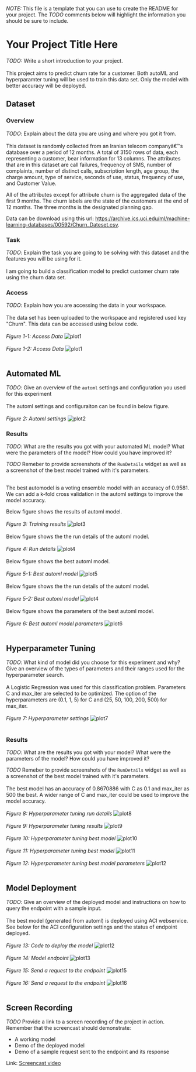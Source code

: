 *NOTE:* This file is a template that you can use to create the README for your project. The *TODO* comments below will highlight the information you should be sure to include.

# Your Project Title Here

*TODO:* Write a short introduction to your project.<br/><br/>
This project aims to predict churn rate for a customer. Both autoML and hyperparamter tuning will be used
to train this data set. Only the model with better accuracy will be deployed. 

## Dataset

### Overview
*TODO*: Explain about the data you are using and where you got it from.<br/><br/>
This dataset is randomly collected from an Iranian telecom companyâ€™s database over a period of 12 months. A total of 3150 rows of data, each representing a customer, bear information for 13 columns. The attributes that are in this dataset
are call failures, frequency of SMS, number of complaints, number of distinct calls, subscription length, age group, the charge amount, type of service, seconds of use, status, frequency of use, and Customer Value.

All of the attributes except for attribute churn is the aggregated data of the first 9 months. The churn labels are the state of the customers at the end of 12 months. The three months is the designated planning gap.

Data can be download using this url: https://archive.ics.uci.edu/ml/machine-learning-databases/00592/Churn_Dateset.csv.

### Task
*TODO*: Explain the task you are going to be solving with this dataset and the features you will be using for it.<br/><br/>
I am going to build a classification model to predict customer churn rate using the churn data set.

### Access
*TODO*: Explain how you are accessing the data in your workspace.<br/><br/>
The data set has been uploaded to the workspace and registered used key "Churn". 
This data can be accessed using below code.<br/><br/>
*Figure 1-1: Access Data*
![plot1](./images/0-1.PNG)
<br/><br/>
*Figure 1-2: Access Data*
![plot1](./images/0-2.PNG)
<br/><br/>

## Automated ML
*TODO*: Give an overview of the `automl` settings and configuration you used for this experiment<br/><br/>
The automl settings and configuraiton can be found in below figure.  <br/><br/>
*Figure 2: Automl settings*
![plot2](./images/2-1.PNG)


### Results
*TODO*: What are the results you got with your automated ML model? What were the parameters of the model? How could you have improved it?

*TODO* Remeber to provide screenshots of the `RunDetails` widget as well as a screenshot of the best model trained with it's parameters.<br/><br/>

The best automodel is a voting ensemble model with an accuracy of 0.9581. 
We can add a k-fold cross validation in the automl settings to improve the model accuracy.

Below figure shows the results of automl model.  <br/><br/>
*Figure 3: Training results*
![plot3](./images/2-2.PNG)
<br/><br/>
Below figure shows the the run details of the automl model.  <br/><br/>
*Figure 4: Run details*
![plot4](./images/2-3.PNG)
<br/><br/>
Below figure shows the best automl model.  <br/><br/>
*Figure 5-1: Best automl model*
![plot5](./images/2-4.PNG)
<br/><br/>
Below figure shows the the run details of the automl model.  <br/><br/>
*Figure 5-2: Best automl model*
![plot4](./images/2-5.PNG)
<br/><br/>
Below figure shows the parameters of the best automl model.  <br/><br/>
*Figure 6: Best automl model parameters*
![plot6](./images/2-6.PNG)
<br/><br/>

## Hyperparameter Tuning
*TODO*: What kind of model did you choose for this experiment and why? Give an overview of the types of parameters and their ranges used for the hyperparameter search.<br/><br/>
A Logistic Regression was used for this classification problem. 
Parameters C and max_iter are selected to be optimized. 
The option of the hyperparameters are (0.1, 1, 5) for C and (25, 50, 100, 200, 500) for max_iter. 
<br/><br/>
*Figure 7: Hyperparameter settings*
![plot7](./images/1-1.PNG)
<br/><br/>

### Results
*TODO*: What are the results you got with your model? What were the parameters of the model? How could you have improved it?

*TODO* Remeber to provide screenshots of the `RunDetails` widget as well as a screenshot of the best model trained with it's parameters.<br/><br/>
The best model has an accuracy of 0.8670886 with C as 0.1 and max_iter as 500 the best. A wider range of C and max_iter could be used to improve the model accuracy.
<br/><br/>
*Figure 8: Hyperparameter tuning run details*
![plot8](./images/1-2.PNG)
<br/><br/>
*Figure 9: Hyperparameter tuning results*
![plot9](./images/1-3.PNG)
<br/><br/>
*Figure 10: Hyperparameter tuning best model*
![plot10](./images/1-4.PNG)
<br/><br/>
*Figure 11: Hyperparameter tuning best model*
![plot11](./images/1-5.PNG)
<br/><br/>
*Figure 12: Hyperparameter tuning best model parameters*
![plot12](./images/1-6.PNG)
<br/><br/>

## Model Deployment
*TODO*: Give an overview of the deployed model and instructions on how to query the endpoint with a sample input.<br/><br/>
The best model (generated from automl) is deployed using ACI webservice. See below for the ACI configuration settings and the status of endpoint deployed.
<br/><br/>
*Figure 13: Code to deploy the model*
![plot12](./images/3-1.PNG)
<br/><br/>
*Figure 14: Model endpoint*
![plot13](./images/3-2.PNG)
<br/><br/>
*Figure 15: Send a request to the endpoint*
![plot15](./images/3-3.PNG)
<br/><br/>
*Figure 16: Send a request to the endpoint*
![plot16](./images/3-4.PNG)
<br/><br/>

## Screen Recording
*TODO* Provide a link to a screen recording of the project in action. Remember that the screencast should demonstrate:
- A working model
- Demo of the deployed  model
- Demo of a sample request sent to the endpoint and its response

Link: <a href="https://www.youtube.com/watch?v=YXz6kT5-pSE" target="_blank">Screencast video</a>